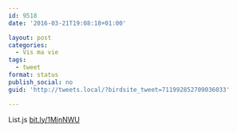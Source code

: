 ```yaml
---
id: 9518
date: '2016-03-21T19:08:18+01:00'

layout: post
categories:
  - Vis ma vie
tags:
  - tweet
format: status
publish_social: no
guid: 'http://tweets.local/?birdsite_tweet=711992852709036033'

---
```


List.js [bit.ly/1MjnNWU](http://bit.ly/1MjnNWU)